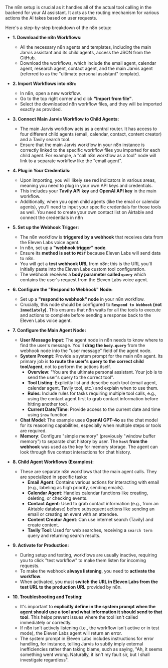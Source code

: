 The n8n setup is crucial as it handles all of the actual tool calling in the backend for your AI assistant. It acts as the routing mechanism for various actions the AI takes based on user requests.

Here's a step-by-step breakdown of the n8n setup:

* **1\. Download the n8n Workflows:**

  * All the necessary n8n agents and templates, including the main Jarvis assistant and its child agents, access the JSON from the GitHub.  
  * Download the workflows, which include the email agent, calendar agent, research agent, contact agent, and the main Jarvis agent (referred to as the "ultimate personal assistant" template).  
* **2\. Import Workflows into n8n:**

  * In n8n, open a new workflow.  
  * Go to the top right corner and click **"Import from file"**.  
  * Select the downloaded n8n workflow files, and they will be imported exactly as provided.  
* **3\. Connect Main Jarvis Workflow to Child Agents:**

  * The main Jarvis workflow acts as a central router. It has access to four different child agents (email, calendar, contact, content creator) and a Tavily search tool.  
  * Ensure that the main Jarvis workflow in your n8n instance is correctly linked to the specific workflow files you imported for each child agent. For example, a "call n8n workflow as a tool" node will link to a separate workflow like the "email agent".  
* **4\. Plug in Your Credentials:**

  * Upon importing, you will likely see red indicators in various areas, meaning you need to plug in your own API keys and credentials.  
  * This includes your **Tavily API key** and **OpenAI API key** in the main workflow.  
  * Additionally, when you open child agents (like the email or calendar agents), you'll need to input your specific credentials for those tools as well. You need to create your own contact list on Airtable and connect the credentials in n8n  
      
* **5\. Set up the Webhook Trigger:**

  * The n8n workflow is **triggered by a webhook** that receives data from the Eleven Labs voice agent.  
  * In n8n, set up a **"webhook trigger" node**.  
  * Ensure its **method is set to `POST`** because Eleven Labs will send data to n8n.  
  * You will get a **test webhook URL** from n8n; this is the URL you'll initially paste into the Eleven Labs custom tool configuration.  
  * The webhook receives a **body parameter called `query`** which contains the user's request from the Eleven Labs voice agent.  
* **6\. Configure the "Respond to Webhook" Node:**

  * Set up a **"respond to webhook" node** in your n8n workflow.  
  * Crucially, this node should be configured to **`Respond to Webhook` (not `Immediately`)**. This ensures that n8n waits for all the tools to execute and actions to complete before sending a response back to the Eleven Labs voice agent.  
* **7\. Configure the Main Agent Node:**

  * **User Message Input**: The agent node in n8n needs to know where to find the user's message. You'll **drag the `body.query`** from the webhook node into the "user message" field of the agent node.  
  * **System Prompt**: Provide a system prompt for the main n8n agent. Its primary job is **to route the user's query to the correct child tool/agent**, not to perform the actions itself.  
    * **Overview**: "You are the ultimate personal assistant. Your job is to send the user's query to the correct tool".  
    * **Tool Listing**: Explicitly list and describe each tool (email agent, calendar agent, Tavily tool, etc.) and explain when to use them.  
    * **Rules**: Include rules for tasks requiring multiple tool calls, e.g., using the contact agent first to grab contact information before hitting another tool.  
    * **Current Date/Time**: Provide access to the current date and time using `$now` function.  
  * **Chat Model**: The example uses **OpenAI GPT-4o** as the chat model for its reasoning capabilities, especially when multiple steps or tools are required.  
  * **Memory**: Configure "simple memory" (previously "window buffer memory") to separate chat history by user. The **`host` from the webhook** was used as the key for memory storage. The agent can look through five context interactions for chat history.  
* **8\. Child Agent Workflows (Examples):**

  * These are separate n8n workflows that the main agent calls. They are specialized in specific tasks:  
    * **Email Agent**: Contains various actions for interacting with email (e.g., labeling as high priority, sending emails).  
    * **Calendar Agent**: Handles calendar functions like creating, deleting, or checking events.  
    * **Contact Agent**: Used to grab contact information (e.g., from an Airtable database) before subsequent actions like sending an email or creating an event with an attendee.  
    * **Content Creator Agent**: Can use internet search (Tavily) and create content.  
    * **Tavily Tool**: Used for web searches, receiving a `search term` query and returning search results.  
* **9\. Activate for Production:**

  * During setup and testing, workflows are usually inactive, requiring you to click "test workflow" to make them listen for incoming requests.  
  * To make the webhook **always listening**, you need to **activate the workflow**.  
  * When activated, you must **switch the URL in Eleven Labs from the test URL to the production URL** provided by n8n.  
* **10\. Troubleshooting and Testing:**

  * It's important to **explicitly define in the system prompt when the agent should use a tool and what information it should send to that tool**. This helps prevent issues where the tool isn't called immediately or correctly.  
  * If n8n isn't actively listening (i.e., the workflow isn't active or in test mode), the Eleven Labs agent will return an error.  
  * The system prompt in Eleven Labs includes instructions for error handling, for instance, telling Jarvis to subtly imply external inefficiencies rather than taking blame, such as saying, "Ah, it seems something went wrong. Naturally, it isn't my fault sir, but I shall investigate regardless".

